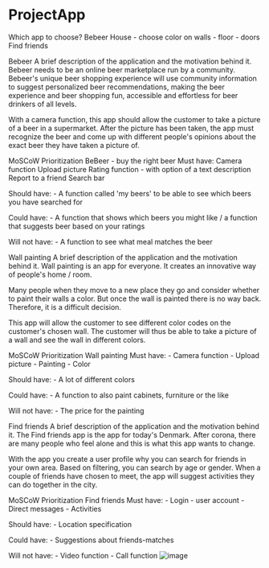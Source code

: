 # ProjectApp
Which app to choose?
Bebeer
House - choose color on walls  - floor - doors
Find friends


Bebeer
A brief description of the application and the motivation behind it.
Bebeer needs to be an online beer marketplace run by a community. Bebeer's unique beer shopping experience will use community information to suggest personalized beer recommendations, making the beer experience and beer shopping fun, accessible and effortless for beer drinkers of all levels.

With a camera function, this app should allow the customer to take a picture of a beer in a supermarket. After the picture has been taken, the app must recognize the beer and come up with different people's opinions about the exact beer they have taken a picture of.


MoSCoW Prioritization BeBeer - buy the right beer
Must have:
Camera function 
Upload picture
Rating function - with option of a text description
Report to a friend
Search bar
	
Should have:
	- A function called 'my beers' to be able to see which beers you have searched for
	
Could have:
	- A function that shows which beers you might like / a function that suggests beer based on your ratings
	
Will not have:
	- A function to see what meal matches the beer
	


Wall painting
A brief description of the application and the motivation behind it.
Wall painting is an app for everyone. It creates an innovative way of people's home / room.

Many people when they move to a new place they go and consider whether to paint their walls a color. But once the wall is painted there is no way back. Therefore, it is a difficult decision.

This app will allow the customer to see different color codes on the customer's chosen wall. The customer will thus be able to take a picture of a wall and see the wall in different colors.

MoSCoW Prioritization Wall painting
Must have:
	- Camera function
	- Upload picture
	- Painting 
	- Color 

Should have:
	-  A lot of different colors 

Could have:
	- A function to also paint cabinets, furniture or the like

Will not have:
	- The price for the painting


Find friends
A brief description of the application and the motivation behind it.
The Find friends app is the app for today's Denmark. After corona, there are many people who feel alone and this is what this app wants to change.

With the app you create a user profile why you can search for friends in your own area. Based on filtering, you can search by age or gender. When a couple of friends have chosen to meet, the app will suggest activities they can do together in the city.


MoSCoW Prioritization Find friends
Must have:
	- Login - user account
	- Direct messages
	- Activities 
	
Should have:
	- Location specification

Could have:
	- Suggestions about friends-matches 

Will not have:
	- Video function
	- Call function
![image](https://user-images.githubusercontent.com/80471662/111177506-92dfb100-85aa-11eb-94fa-7f6607d804cb.png)
